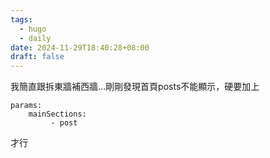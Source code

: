 ```yaml
---
tags:
  - hugo
  - daily
date: 2024-11-29T18:40:28+08:00
draft: false
---
```

我簡直跟拆東牆補西牆...剛剛發現首頁posts不能顯示，硬要加上
```
params: 
	mainSections:
		 - post
```
才行